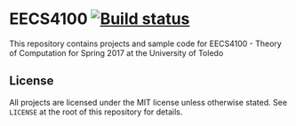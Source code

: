 # EECS4100 [![Build status](https://ci.appveyor.com/api/projects/status/kyad5qu6y1y8d6jk/branch/master?svg=true)](https://ci.appveyor.com/project/techwiz24/eecs4100/branch/master)
This repository contains projects and sample code for EECS4100 - Theory of Computation
for Spring 2017 at the University of Toledo

## License
All projects are licensed under the MIT license unless otherwise stated. See
`LICENSE` at the root of this repository for details.
